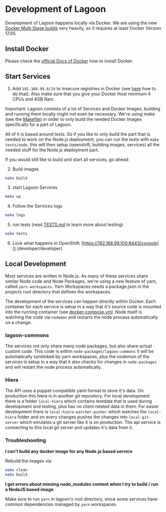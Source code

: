 # Development of Lagoon

Development of Lagoon happens locally via Docker. We are using the new [Docker Multi Stage builds](https://docs.docker.com/engine/userguide/eng-image/multistage-build/) very heavily, so it requires at least Docker Version 17.05.

## Install Docker

Please check the [official Docs of Docker](https://docs.docker.com/engine/installation/) how to install Docker.

## Start Services

1. Add `192.168.99.0/24` to insecure registries in Docker (see [here](https://docs.docker.com/registry/insecure/) how to do that). Also make sure that you give your Docker Host minimum 4 CPUs and 4GB Ram.


Important: Lagoon consists of a lot of Services and Docker Images, building and running them locally might not even be necessary.
We're using make (see the [Makefile](./Makefile)) in order to only build the needed Docker Images specifically for a part of Lagoon.

All of it is based around tests. So if you like to only build the part that is needed to work on the Node.js deployment, you can run the tests with `make tests/node`, this will then setup (openshift, building images, services) all the needed stuff for the Node.js deployment part.

If you would still like to build and start all services, go ahead:

2. Build images

```sh
make build
```

3. start Lagoon Services

```sh
make up
```

4. Follow the Services logs

```sh
make logs
```

5. run tests (read [TESTS.md](./TESTS.md) to learn more about testing)
```sh
make tests
```

6. Look what happens in OpenShift: [https://192.168.99.100:8443/console]() (developer/developer)

## Local Development

Most services are written in Node.js. As many of these services share similar Node code and Node Packages, we're using a new feature of yarn, called `yarn workspaces`. Yarn Workspaces needs a package.json in the projects root directory that defines the workspaces.

The development of the services can happen directly within Docker. Each container for each service is setup in a way that it's source code is mounted into the running container (see [docker-compose.yml](./docker-compose.yml). Node itself is watching the code via `nodemon` and restarts the node process automatically on a change.

### lagoon-commons

The services not only share many node packages, but also share actual custom code. This code is within `node-packages/lagoon-commons` it will be automatically symlinked by yarn workspaces, plus the nodemon of the services is setup in a way that it also checks for changes in `node-packages` and will restart the node process automatically.

### Hiera

The API uses a puppet compatible yaml format to store it's data. On production this hiera is in another git repository. For local development there is a folder `local-hiera` which contains testdata that is used during development and testing, plus has no client related data in them. For easier development there is `local-hiera-watcher-pusher` which watches the `local-hiera` folder and on every changes pushes the changes into `local-git-server` which emulates a git server like it is on production. The api service is connecting to this local git server and updates it's data from it.

### Troubleshooting

**I can't build any docker image for any Node.js based service**

Rebuild the images via

```sh
make clean
make build
```

**I get errors about missing node_modules content when I try to build / run a NodeJS based image**

Make sure to run `yarn` in lagoon's root directory, since some services have common dependencies managed by `yarn` workspaces.
